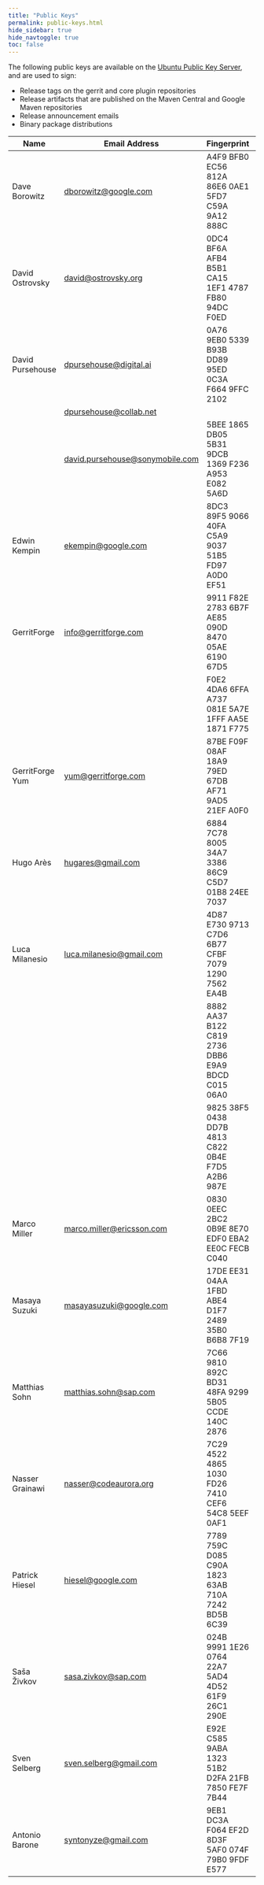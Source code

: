 ```yaml
---
title: "Public Keys"
permalink: public-keys.html
hide_sidebar: true
hide_navtoggle: true
toc: false
---
```


The following public keys are available on the
[Ubuntu Public Key Server](https://keyserver.ubuntu.com/), and are used to sign:

* Release tags on the gerrit and core plugin repositories
* Release artifacts that are published on the Maven Central and Google Maven repositories
* Release announcement emails
* Binary package distributions

| Name             | Email Address                   | Fingerprint                                        | Notes        |
|------------------|---------------------------------|----------------------------------------------------|--------------|
| Dave Borowitz    | dborowitz@google.com            | A4F9 BFB0 EC56 812A 86E6  0AE1 5FD7 C59A 9A12 888C |              |
| David Ostrovsky  | david@ostrovsky.org             | 0DC4 BF6A AFB4 B5B1 CA15  1EF1 4787 FB80 94DC F0ED |              |
| David Pursehouse | dpursehouse@digital.ai          | 0A76 9EB0 5339 B93B DD89  95ED 0C3A F664 9FFC 2102 | Obsoleted    |
|                  | dpursehouse@collab.net          |                                                    |              |
|                  | david.pursehouse@sonymobile.com | 5BEE 1865 DB05 5B31 9DCB  1369 F236 A953 E082 5A6D | Obsoleted    |
| Edwin Kempin     | ekempin@google.com              | 8DC3 89F5 9066 40FA C5A9  9037 51B5 FD97 A0D0 EF51 |              |
| GerritForge      | info@gerritforge.com            | 9911 F82E 2783 6B7F AE85  090D 8470 05AE 6190 67D5 | Deb rsa-3072 |
|                  |                                 | F0E2 4DA6 6FFA A737 081E  5A7E 1FFF AA5E 1871 F775 | Deb          |
| GerritForge Yum  | yum@gerritforge.com             | 87BE F09F 08AF 18A9 79ED  67DB AF71 9AD5 21EF A0F0 | Rpm          |
| Hugo Arès        | hugares@gmail.com               | 6884 7C78 8005 34A7 3386  86C9 C5D7 01B8 24EE 7037 |              |
| Luca Milanesio   | luca.milanesio@gmail.com        | 4D87 E730 9713 C7D6 6B77  CFBF 7079 1290 7562 EA4B | rsa-3072     |
|                  |                                 | 8882 AA37 B122 C819 2736  DBB6 E9A9 BDCD C015 06A0 | rsa-2048     |
|                  |                                 | 9825 38F5 0438 DD7B 4813  C822 0B4E F7D5 A2B6 987E | rsa-4096     |
| Marco Miller     | marco.miller@ericsson.com       | 0830 0EEC 2BC2 0B9E 8E70  EDF0 EBA2 EE0C FECB C040 | rsa-3072     |
| Masaya Suzuki    | masayasuzuki@google.com         | 17DE EE31 04AA 1FBD ABE4  D1F7 2489 35B0 B6B8 7F19 |              |
| Matthias Sohn    | matthias.sohn@sap.com           | 7C66 9810 892C BD31 48FA  9299 5B05 CCDE 140C 2876 | dsa-2048     |
| Nasser Grainawi  | nasser@codeaurora.org           | 7C29 4522 4865 1030 FD26  7410 CEF6 54C8 5EEF 0AF1 |              |
| Patrick Hiesel   | hiesel@google.com               | 7789 759C D085 C90A 1823  63AB 710A 7242 BD5B 6C39 |              |
| Saša Živkov      | sasa.zivkov@sap.com             | 024B 9991 1E26 0764 22A7  5AD4 4D52 61F9 26C1 290E |              |
| Sven Selberg     | sven.selberg@gmail.com          | E92E C585 9ABA 1323 51B2  D2FA 21FB 7850 FE7F 7B44 | rsa-3072     |
| Antonio Barone   | syntonyze@gmail.com             | 9EB1 DC3A F064 EF2D 8D3F  5AF0 074F 79B0 9FDF E577 | rsa-4096     |
